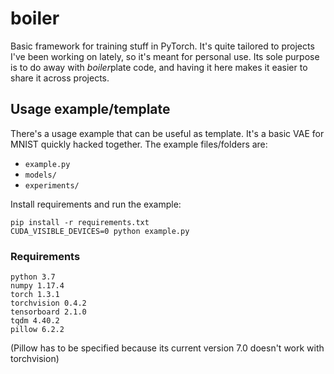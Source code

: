 # boiler

Basic framework for training stuff in PyTorch. It's quite tailored to projects 
I've been working on lately, so it's meant for personal use. Its sole purpose is 
to do away with *boiler*plate code, and having it here makes it easier to 
share it across projects.

## Usage example/template

There's a usage example that can be useful as template. It's a basic VAE
for MNIST quickly hacked together. The example files/folders are:
- `example.py`
- `models/`
- `experiments/`

Install requirements and run the example:

```
pip install -r requirements.txt
CUDA_VISIBLE_DEVICES=0 python example.py
```

### Requirements

```
python 3.7
numpy 1.17.4
torch 1.3.1
torchvision 0.4.2
tensorboard 2.1.0
tqdm 4.40.2
pillow 6.2.2
```

(Pillow has to be specified because its current version 7.0 doesn't work with torchvision)
